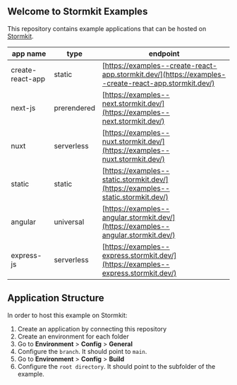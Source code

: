 ## Welcome to Stormkit Examples

This repository contains example applications that can be hosted on [Stormkit](https://www.stormkit.io).

| app name         | type       | endpoint                                                                                             |
| ---------------- | ---------- | ---------------------------------------------------------------------------------------------------- |
| create-react-app | static      | [https://examples--create-react-app.stormkit.dev/](https://examples--create-react-app.stormkit.dev/) |
| next-js          | prerendered | [https://examples--next.stormkit.dev/](https://examples--next.stormkit.dev/) |
| nuxt             | serverless  | [https://examples--nuxt.stormkit.dev/](https://examples--nuxt.stormkit.dev/) |
| static           | static      | [https://examples--static.stormkit.dev/](https://examples--static.stormkit.dev/) |
| angular         | universal  | [https://examples--angular.stormkit.dev/](https://examples--angular.stormkit.dev/) |
| express-js      | serverless  | [https://examples--express.stormkit.dev/](https://examples--express.stormkit.dev/) |

## Application Structure

In order to host this example on Stormkit:

1. Create an application by connecting this repository
1. Create an environment for each folder
1. Go to **Environment** > **Config** > **General** 
1. Configure the `branch`. It should point to `main`.
1. Go to **Environment** > **Config** > **Build**
2. Configure the `root directory`. It should point to the subfolder of the example.
